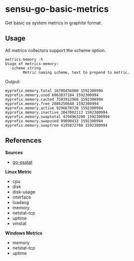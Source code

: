 # sensu-go-basic-metrics

Get basic os system metrics in graphite format.

## Usage

All metrics collectors support the scheme option.

```
metrics-memory -h
Usage of metrics-memory:
  -scheme string
    	Metric naming scheme, text to prepend to metric.
```

Output:

```
myprefix.memory.total 16700456960 1592300994
myprefix.memory.used 6063837184 1592300994
myprefix.memory.cached 7503912960 1592300994
myprefix.memory.free 2086256640 1592300994
myprefix.memory.active 9296670720 1592300994
myprefix.memory.inactive 3047002112 1592300994
myprefix.memory.swaptotal 4294963200 1592300994
myprefix.memory.swapused 99090432 1592300994
myprefix.memory.swapfree 4195872768 1592300994
```

## References

**Sources**
- [go-osstat](https://github.com/mackerelio/go-osstat)

**Linux Metric**
- cpu
- disk
- disk-usage
- interface
- loadavg
- memory
- netstat-tcp
- uptime
- vmstat

**Windows Metrics**
- memory
- netstat-tcp
- uptime
